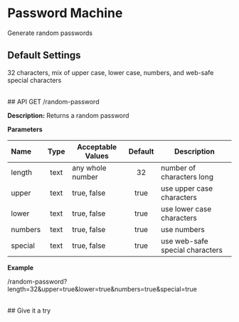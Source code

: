 # Password Machine
Generate random passwords


## Default Settings
32 characters, mix of upper case, lower case, numbers, and web-safe special characters

<br>
## API
GET /random-password

**Description:** Returns a random password

**Parameters**

|Name|Type|Acceptable Values|Default|Description|
|:---|:---:|---|:---:|--|
|length|text|any whole number|32|number of characters long
|upper|text|true, false|true|use upper case characters
|lower|text|true, false|true|use lower case characters
|numbers|text|true, false|true|use numbers
|special|text|true, false|true|use web-safe special characters

**Example**

/random-password?length=32&upper=true&lower=true&numbers=true&special=true

<br>
## Give it a try